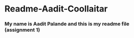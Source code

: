 # Readme-Aadit-Coollaitar

### **My name is Aadit Palande and this is my readme file (assignment 1)**
